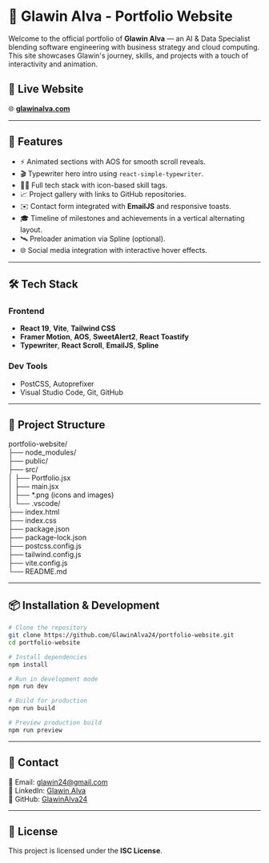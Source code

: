# 💼 Glawin Alva - Portfolio Website

Welcome to the official portfolio of **Glawin Alva** — an AI & Data Specialist blending software engineering with business strategy and cloud computing. This site showcases Glawin's journey, skills, and projects with a touch of interactivity and animation.

## 🚀 Live Website

🌐 **[glawinalva.com](https://glawinalva.com)**

---

## 📸 Features

- ⚡ Animated sections with AOS for smooth scroll reveals.
- 🎬 Typewriter hero intro using `react-simple-typewriter`.
- 🧑‍💻 Full tech stack with icon-based skill tags.
- 📈 Project gallery with links to GitHub repositories.
- ✉️ Contact form integrated with **EmailJS** and responsive toasts.
- 🎓 Timeline of milestones and achievements in a vertical alternating layout.
- 🛰️ Preloader animation via Spline (optional).
- 🌐 Social media integration with interactive hover effects.

---

## 🛠️ Tech Stack

### Frontend

- **React 19**, **Vite**, **Tailwind CSS**
- **Framer Motion**, **AOS**, **SweetAlert2**, **React Toastify**
- **Typewriter**, **React Scroll**, **EmailJS**, **Spline**

### Dev Tools

- PostCSS, Autoprefixer
- Visual Studio Code, Git, GitHub

---

## 📁 Project Structure  
  
portfolio-website/  
├── node_modules/  
├── public/  
├── src/  
│   ├── Portfolio.jsx  
│   ├── main.jsx  
│   ├── *.png (icons and images)  
│   └── .vscode/  
├── index.html  
├── index.css  
├── package.json  
├── package-lock.json  
├── postcss.config.js  
├── tailwind.config.js  
├── vite.config.js  
└── README.md  
  
---

## 📦 Installation & Development

```bash
# Clone the repository
git clone https://github.com/GlawinAlva24/portfolio-website.git
cd portfolio-website

# Install dependencies
npm install

# Run in development mode
npm run dev

# Build for production
npm run build

# Preview production build
npm run preview
```

---

## 📧 Contact

📩 Email: [glawin24@gmail.com](mailto:glawin24@gmail.com)  
🔗 LinkedIn: [Glawin Alva](https://www.linkedin.com/in/glawin-alva-88a93b212/)  
🐙 GitHub: [GlawinAlva24](https://github.com/GlawinAlva24)

---

## 📝 License

This project is licensed under the **ISC License**.
